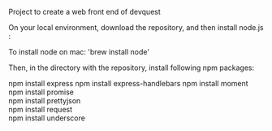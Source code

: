 Project to create a web front end of devquest

On your local environment, download the repository, and then install node.js : 

To install node on mac: 'brew install node'

Then, in the directory with the repository, install following npm packages:




 npm install express
 npm install express-handlebars
 npm install moment   
 npm install promise   
 npm install prettyjson   
 npm install request   
 npm install underscore 